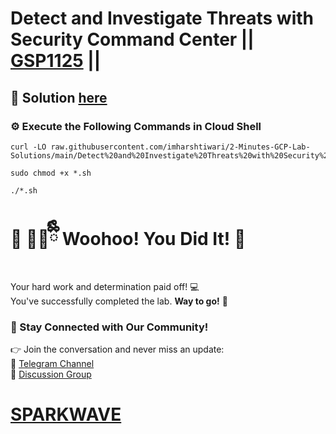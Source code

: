 # Detect and Investigate Threats with Security Command Center || [GSP1125](https://www.cloudskillsboost.google/focuses/71932?parent=catalog) ||

## 🔑 Solution [here](https://www.youtube.com/@sparkwave.01)

### ⚙️ Execute the Following Commands in Cloud Shell

```
curl -LO raw.githubusercontent.com/imharshtiwari/2-Minutes-GCP-Lab-Solutions/main/Detect%20and%20Investigate%20Threats%20with%20Security%20Command%20Center/gsp1125.sh

sudo chmod +x *.sh

./*.sh
```

# 🎉 🐻‍❄️ྀིྀི Woohoo! You Did It! 🎉  

Your hard work and determination paid off! 💻  
You've successfully completed the lab. **Way to go!** 🚀

### 💬 Stay Connected with Our Community!  
👉 Join the conversation and never miss an update:  
📢 [Telegram Channel](https://t.me/sparkwave.01)  
👥 [Discussion Group](https://t.me/sparkwave.01chats)  

# [SPARKWAVE](https://www.youtube.com/@sparkwave.01)
